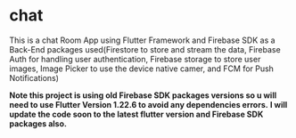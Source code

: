# chat
This is a chat Room App using Flutter Framework and Firebase SDK as a Back-End
packages used(Firestore to store and stream the data, Firebase Auth for handling user authentication, Firebase storage to store user images,
Image Picker to use the device native camer, and FCM for Push Notifications)

**Note this project is using old Firebase SDK packages versions so u will need to use Flutter Version 1.22.6 to avoid any dependencies errors.**
**I will update the code soon to the latest flutter version and Firebase SDK packages also.**
